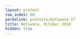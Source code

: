 ```yaml
---
layout: protest
row_index: 58
permalink: protests/botswana-17
title: Botswana, October 2018
hidden: true
---
```

